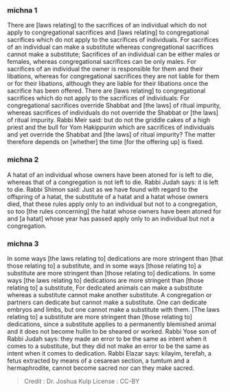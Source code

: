 
### michna 1
There are [laws relating] to the sacrifices of an individual which do not apply to congregational sacrifices and [laws relating] to congregational sacrifices which do not apply to the sacrifices of individuals. For sacrifices of an individual can make a substitute whereas congregational sacrifices cannot make a substitute; Sacrifices of an individual can be either males or females, whereas congregational sacrifices can be only males. For sacrifices of an individual the owner is responsible for them and their libations, whereas for congregational sacrifices they are not liable for them or for their libations, although they are liable for their libations once the sacrifice has been offered. There are [laws relating] to congregational sacrifices which do not apply to the sacrifices of individuals: For congregational sacrifices override Shabbat and [the laws] of ritual impurity, whereas sacrifices of individuals do not override the Shabbat or [the laws] of ritual impurity. Rabbi Meir said: but do not the griddle cakes of a high priest and the bull for Yom Hakippurim  which are sacrifices of individuals and yet override the Shabbat and [the laws] of ritual impurity? The matter therefore depends on [whether] the time [for the offering up] is fixed.

### michna 2
A hatat of an individual whose owners have been atoned for is left to die, whereas that of a congregation is not left to die. Rabbi Judah says: it is left to die. Rabbi Shimon said: Just as we have found with regard to the offspring of a hatat, the substitute of a hatat and a hatat whose owners died, that these rules apply only to an individual but not to a congregation, so too [the rules concerning] the hatat whose owners have been atoned for and [a hatat] whose year has passed apply only to an individual but not a congregation.

### michna 3
In some ways [the laws relating to] dedications are more stringent than [that those relating to] a substitute, and in some ways [those relating to] a substitute are more stringent than [those relating to] dedications. In some ways [the laws relating to] dedications are more stringent than [those relating to] a substitute, For dedicated animals can make a substitute whereas a substitute cannot make another substitute. A congregation or partners can dedicate but cannot make a substitute. One can dedicate embryos and limbs, but one cannot make a substitute with them. [The laws relating to] a substitute are more stringent than [those relating to] dedications, since a substitute applies to a permanently blemished animal and it does not become hullin to be sheared or worked. Rabbi Yose son of Rabbi Judah says: they made an error to be the same as intent when it comes to a substitute, but they did not make an error to be the same as intent when it comes to dedication. Rabbi Elazar says: kilayim, terefah, a fetus extracted by means of a cesarean section, a tumtum and a hermaphrodite, cannot become sacred nor can they make sacred.

>Credit : Dr. Joshua Kulp
>License : CC-BY